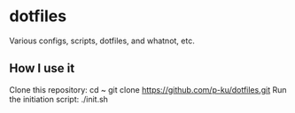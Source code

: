 # dotfiles

Various configs, scripts, dotfiles, and whatnot, etc.

How I use it
------------
Clone this repository:
  cd ~
  git clone https://github.com/p-ku/dotfiles.git
Run the initiation script:
  ./init.sh
